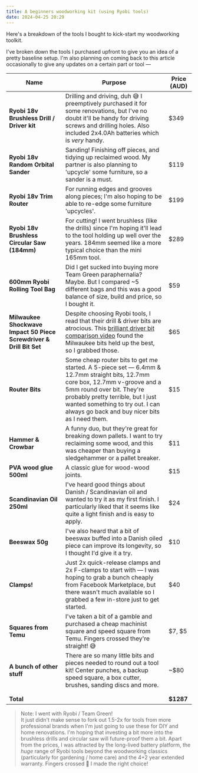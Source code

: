 ```yaml
---
title: A beginners woodworking kit (using Ryobi tools)
date: 2024-04-25 20:29
---
```


Here's a breakdown of the tools I bought to kick-start my woodworking toolkit.

I've broken down the tools I purchased upfront to give you an idea of a pretty baseline setup. I'm also planning on coming back to this article occasionally to give any updates on a certain part or tool —

| Name                                                                | Purpose                                                                                                                                                                                                                                                                              | Price (AUD) |
| ------------------------------------------------------------------- | ------------------------------------------------------------------------------------------------------------------------------------------------------------------------------------------------------------------------------------------------------------------------------------ | ----------- |
| **Ryobi 18v Brushless Drill / Driver kit**                          | Drilling and driving, duh 😅 I preemptively purchased it for some renovations, but I've no doubt it'll be handy for driving screws and drilling holes. Also included 2x4.0Ah batteries which is _very_ handy.                                                                        | $349        |
| **Ryobi 18v Random Orbital Sander**                                 | Sanding! Finishing off pieces, and tidying up reclaimed wood. My partner is also planning to 'upcycle' some furniture, so a sander is a must.                                                                                                                                        | $119        |
| **Ryobi 18v Trim Router**                                           | For running edges and grooves along pieces; I'm also hoping to be able to re-edge some furniture 'upcycles'.                                                                                                                                                                         | $199        |
| **Ryobi 18v Brushless Circular Saw (184mm)**                        | For cutting! I went brushless (like the drills) since I'm hoping it'll lead to the tool holding up well over the years. 184mm seemed like a more typical choice than the mini 165mm tool.                                                                                            | $289        |
| **600mm Ryobi Rolling Tool Bag**                                    | Did I get sucked into buying more Team Green paraphernalia? Maybe. But I compared ~5 different bags and this was a good balance of size, build and price, so I bought it.                                                                                                            | $59         |
| **Milwaukee Shockwave Impact 50 Piece Screwdriver & Drill Bit Set** | Despite choosing Ryobi tools, I read that their drill & driver bits are atrocious. This [brilliant driver bit comparison video](https://www.youtube.com/watch?v=6-xOHQTT5tw) found the Milwaukee bits held up the best, so I grabbed those.                                          | $65         |
| **Router Bits**                                                     | Some cheap router bits to get me started. A 5-piece set — 6.4mm & 12.7mm straight bits, 12.7mm core box, 12.7mm v-groove and a 5mm round over bit. They're probably pretty terrible, but I just wanted something to try out. I can always go back and buy nicer bits as I need them. | $15         |
| **Hammer & Crowbar**                                                | A funny duo, but they're great for breaking down pallets. I want to try reclaiming some wood, and this was cheaper than buying a sledgehammer or a pallet breaker.                                                                                                                   | $11         |
| **PVA wood glue 500ml**                                             | A classic glue for wood-wood joints.                                                                                                                                                                                                                                                 | $15         |
| **Scandinavian Oil 250ml**                                          | I've heard good things about Danish / Scandinavian oil and wanted to try it as my first finish. I particularly liked that it seems like quite a light finish and is easy to apply.                                                                                                   | $24         |
| **Beeswax 50g**                                                     | I've also heard that a bit of beeswax buffed into a Danish oiled piece can improve its longevity, so I thought I'd give it a try.                                                                                                                                                    | $10         |
| **Clamps!**                                                         | Just 2x quick-release clamps and 2x F-clamps to start with — I was hoping to grab a bunch cheaply from Facebook Marketplace, but there wasn't much available so I grabbed a few in-store just to get started.                                                                        | $40         |
| **Squares from Temu**                                               | I've taken a bit of a gamble and purchased a cheap machinist square and speed square from Temu. Fingers crossed they're straight! 😅                                                                                                                                                 | $7, $5      |
| **A bunch of other stuff**                                          | There are so many little bits and pieces needed to round out a tool kit! Center punches, a backup speed square, a box cutter, brushes, sanding discs and more.                                                                                                                       | ~$80        |
|                                                                     |                                                                                                                                                                                                                                                                                      |             |
|                                                                     |                                                                                                                                                                                                                                                                                      |             |
| **Total**                                                           |                                                                                                                                                                                                                                                                                      | **$1287**   |

> Note: I went with Ryobi / Team Green!
> <br/>
> It just didn't make sense to fork out 1.5-2x for tools from more professional brands when I'm just going to use these for DIY and home renovations. I'm hoping that investing a bit more into the brushless drills and circular saw will future-proof them a bit. Apart from the prices, I was attracted by the long-lived battery platform, the _huge_ range of Ryobi tools beyond the woodworking classics (particularly for gardening / home care) and the 4+2 year extended warranty. Fingers crossed 🤞 I made the right choice!
